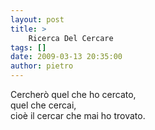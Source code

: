 ```yaml
---
layout: post
title: >
    Ricerca Del Cercare
tags: []
date: 2009-03-13 20:35:00
author: pietro
---
```

Cercherò quel che ho cercato,<br/>quel che cercai,<br/>cioè il cercar che mai ho trovato.
